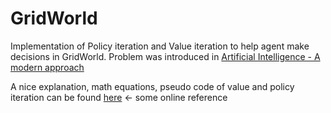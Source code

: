 # GridWorld

Implementation of Policy iteration and Value iteration to help agent make decisions in GridWorld. Problem was introduced in [Artificial Intelligence - A modern approach](http://aima.cs.berkeley.edu/)

A nice explanation, math equations, pseudo code of value and policy iteration can be found [here](https://medium.com/@m.alzantot/deep-reinforcement-learning-demysitifed-episode-2-policy-iteration-value-iteration-and-q-978f9e89ddaa) <- some online reference
